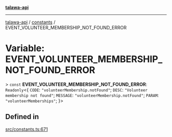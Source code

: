 [**talawa-api**](../../README.md)

***

[talawa-api](../../modules.md) / [constants](../README.md) / EVENT\_VOLUNTEER\_MEMBERSHIP\_NOT\_FOUND\_ERROR

# Variable: EVENT\_VOLUNTEER\_MEMBERSHIP\_NOT\_FOUND\_ERROR

\> `const` **EVENT\_VOLUNTEER\_MEMBERSHIP\_NOT\_FOUND\_ERROR**: `Readonly`\<\{ `CODE`: `"volunteerMembership.notFound"`; `DESC`: `"Volunteer membership not found"`; `MESSAGE`: `"volunteerMembership.notFound"`; `PARAM`: `"volunteerMemberships"`; \}\>

## Defined in

[src/constants.ts:671](https://github.com/PalisadoesFoundation/talawa-api/blob/4b5c74fd36bcfc2e36f3a06b67d517e865c188be/src/constants.ts#L671)
